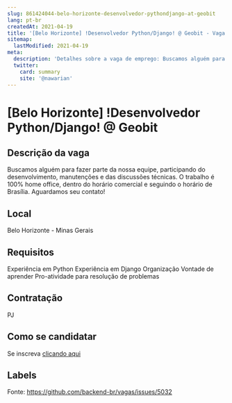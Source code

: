 ```yaml
---
slug: 861424044-belo-horizonte-desenvolvedor-pythondjango-at-geobit
lang: pt-br
createdAt: 2021-04-19
title: '[Belo Horizonte] !Desenvolvedor Python/Django! @ Geobit - Vaga de Emprego'
sitemap:
  lastModified: 2021-04-19
meta:
  description: 'Detalhes sobre a vaga de emprego: Buscamos alguém para fazer parte da nossa equipe, participando do desenvolvimento, manutenções e das discussões técnicas. O trabalho é 100% home office, dentro do horário comercial e seguindo o horário de Brasília. Aguardamos seu contato!'
  twitter:
    card: summary
    site: '@nawarian'
---
```


# [Belo Horizonte] !Desenvolvedor Python/Django! @ Geobit

## Descrição da vaga

Buscamos alguém para fazer parte da nossa equipe, participando do desenvolvimento, manutenções e das discussões técnicas.
O trabalho é 100% home office, dentro do horário comercial e seguindo o horário de Brasília.
Aguardamos seu contato!

## Local

Belo Horizonte - Minas Gerais

## Requisitos

Experiência em Python
Experiência em Django
Organização
Vontade de aprender
Pro-atividade para resolução de problemas

## Contratação

PJ

## Como se candidatar

Se inscreva [clicando aqui](https://www.pyjobs.com.br/job/2466)

## Labels



Fonte: https://github.com/backend-br/vagas/issues/5032